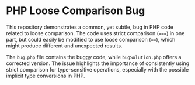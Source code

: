 # PHP Loose Comparison Bug

This repository demonstrates a common, yet subtle, bug in PHP code related to loose comparison.  The code uses strict comparison (`===`) in one part, but could easily be modified to use loose comparison (`==`), which might produce different and unexpected results.

The `bug.php` file contains the buggy code, while `bugSolution.php` offers a corrected version.  The issue highlights the importance of consistently using strict comparison for type-sensitive operations, especially with the possible implicit type conversions in PHP.